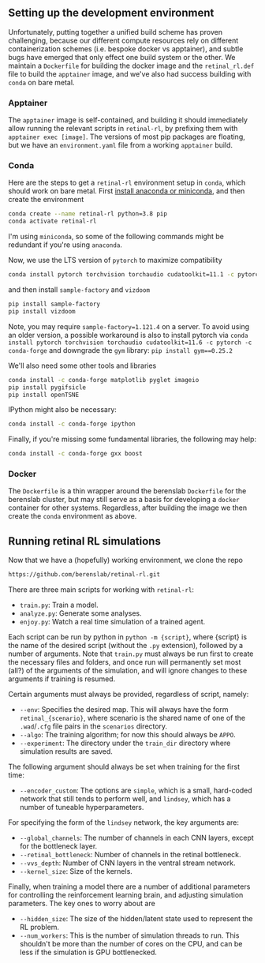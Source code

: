 ## Setting up the development environment

Unfortunately, putting together a unified build scheme has proven challenging, because our different compute resources rely on different containerization schemes (i.e. bespoke docker vs apptainer), and subtle bugs have emerged that only effect one build system or the other. We maintain a `Dockerfile` for building the docker image and the `retinal_rl.def` file to build the `apptainer` image, and we've also had success building with `conda` on bare metal.

### Apptainer

The `apptainer` image is self-contained, and building it should immediately allow running the relevant scripts in `retinal-rl`, by prefixing them with `apptainer exec [image]`. The versions of most pip packages are floating, but we have an `environment.yaml` file from a working `apptainer` build.

### Conda

Here are the steps to get a `retinal-rl` environment setup in `conda`, which should work on bare metal. First [install anaconda or miniconda](https://docs.anaconda.com/anaconda/install/index.html), and then create the environment
``` bash
conda create --name retinal-rl python=3.8 pip
conda activate retinal-rl
```
I'm using `miniconda`, so some of the following commands might be redundant if you're using `anaconda`.

Now, we use the LTS version of `pytorch` to maximize compatibility
```bash
conda install pytorch torchvision torchaudio cudatoolkit=11.1 -c pytorch-lts -c nvidia
```
and then install `sample-factory` and `vizdoom`
```bash
pip install sample-factory
pip install vizdoom
```
Note, you may require `sample-factory=1.121.4` on a server. To avoid using an older version, a possible workaround is also to install pytorch via `conda install pytorch torchvision torchaudio cudatoolkit=11.6 -c pytorch -c conda-forge` and downgrade the `gym` library: `pip install gym==0.25.2`

We'll also need some other tools and libraries
```bash
conda install -c conda-forge matplotlib pyglet imageio
pip install pygifsicle
pip install openTSNE
```
IPython might also be necessary:
```bash
conda install -c conda-forge ipython
```
Finally, if you're missing some fundamental libraries, the following may help:
```bash
conda install -c conda-forge gxx boost
```

### Docker

The `Dockerfile` is a thin wrapper around the berenslab `Dockerfile` for the berenslab cluster, but may still serve as a basis for developing a `docker` container for other systems. Regardless, after building the image we then create the `conda` environment as above.

## Running retinal RL simulations

Now that we have a (hopefully) working environment, we clone the repo
```bash
https://github.com/berenslab/retinal-rl.git
```
There are three main scripts for working with `retinal-rl`:

- `train.py`: Train a model.
- `analyze.py`: Generate some analyses.
- `enjoy.py`: Watch a real time simulation of a trained agent.

Each script can be run by python in `python -m {script}`, where {script} is the name of the desired script (without the `.py` extension), followed by a number of arguments. Note that `train.py` must always be run first to create the necessary files and folders, and once run will permanently set most (all?) of the arguments of the simulation, and will ignore changes to these arguments if training is resumed.

Certain arguments must always be provided, regardless of script, namely:

- `--env`: Specifies the desired map. This will always have the form `retinal_{scenario}`, where scenario is the shared name of one of the `.wad`/`.cfg` file pairs in the `scenarios` directory.
- `--algo`: The training algorithm; for now this should always be `APPO`.
- `--experiment`: The directory under the `train_dir` directory where simulation results are saved.

The following argument should always be set when training for the first time:

- `--encoder_custom`: The options are `simple`, which is a small, hard-coded network that still tends to perform well, and `lindsey`, which has a number of tuneable hyperparameters.

For specifying the form of the `lindsey` network, the key arguments are:

- `--global_channels`: The number of channels in each CNN layers, except for the bottleneck layer.
- `--retinal_bottleneck`: Number of channels in the retinal bottleneck.
- `--vvs_depth`: Number of CNN layers in the ventral stream network.
- `--kernel_size`: Size of the kernels.

Finally, when training a model there are a number of additional parameters for controlling the reinforcement learning brain, and adjusting simulation parameters. The key ones to worry about are

- `--hidden_size`: The size of the hidden/latent state used to represent the RL problem.
- `--num_workers`: This is the number of simulation threads to run. This shouldn't be more than the number of cores on the CPU, and can be less if the simulation is GPU bottlenecked.
